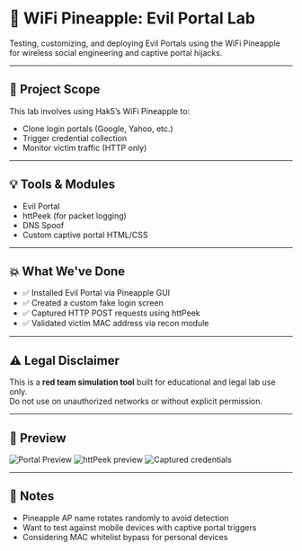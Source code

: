 # 🍍 WiFi Pineapple: Evil Portal Lab

Testing, customizing, and deploying Evil Portals using the WiFi Pineapple for wireless social engineering and captive portal hijacks.

---

## 🎯 Project Scope

This lab involves using Hak5’s WiFi Pineapple to:

- Clone login portals (Google, Yahoo, etc.)
- Trigger credential collection
- Monitor victim traffic (HTTP only)

---

## 💡 Tools & Modules

- Evil Portal
- httPeek (for packet logging)
- DNS Spoof
- Custom captive portal HTML/CSS

---

## 💥 What We've Done

- ✅ Installed Evil Portal via Pineapple GUI  
- ✅ Created a custom fake login screen  
- ✅ Captured HTTP POST requests using httPeek  
- ✅ Validated victim MAC address via recon module  

---

## ⚠️ Legal Disclaimer

This is a **red team simulation tool** built for educational and legal lab use only.  
Do not use on unauthorized networks or without explicit permission.

---

## 📸 Preview
![Portal Preview](./img/portalpreview.png)
![httPeek preview](./img/httpeekcapture.jpg)
![Captured credentials](./img/captured.png)


---

## 📝 Notes

- Pineapple AP name rotates randomly to avoid detection  
- Want to test against mobile devices with captive portal triggers  
- Considering MAC whitelist bypass for personal devices
